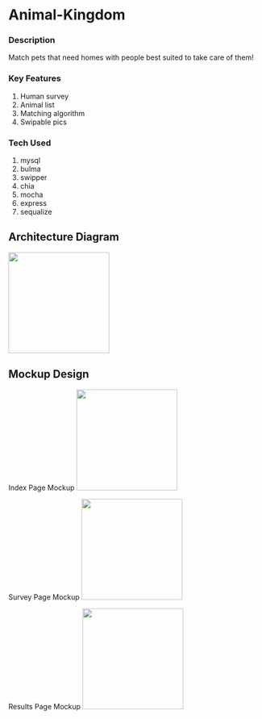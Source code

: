 # Animal-Kingdom

### Description
Match pets that need homes with people best suited to take care of them!

### Key Features
1) Human survey
2) Animal list
3) Matching algorithm
4) Swipable pics

### Tech Used
1) mysql
2) bulma
3) swipper
4) chia
5) mocha
6) express
7) sequalize

## Architecture Diagram

<img src="https://github.com/richtt18/Animal-Kingdom/blob/master/readme-photos/architecture_diagram.png" height="200px">

## Mockup Design
Index Page Mockup
<img src="https://github.com/richtt18/Animal-Kingdom/blob/master/readme-photos/index.jpeg" height="200px">

Survey Page Mockup
<img src="https://github.com/richtt18/Animal-Kingdom/blob/master/readme-photos/survey.jpeg" height="200px">

Results Page Mockup
<img src="https://github.com/richtt18/Animal-Kingdom/blob/master/readme-photos/results.jpeg" height="200px">
